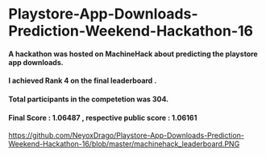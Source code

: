 # Playstore-App-Downloads-Prediction-Weekend-Hackathon-16

#### A hackathon was hosted on MachineHack about predicting the playstore app downloads.
#### I achieved Rank 4 on the final leaderboard .
#### Total participants in the competetion was 304.
#### Final Score : 1.06487 , respective public score : 1.06161


https://github.com/NeyoxDrago/Playstore-App-Downloads-Prediction-Weekend-Hackathon-16/blob/master/machinehack_leaderboard.PNG
